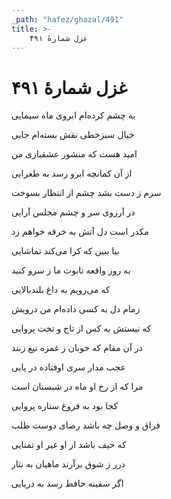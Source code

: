 ```yaml
---
_path: "hafez/ghazal/491"
title: >-
    غزل شمارهٔ ۴۹۱
---
```

# غزل شمارهٔ ۴۹۱

<div class="b" id="bn1"><div class="m1"><p>به چشم کرده‌ام ابروی ماه سیمایی</p></div>
<div class="m2"><p>خیال سبزخطی نقش بسته‌ام جایی</p></div></div>
<div class="b" id="bn2"><div class="m1"><p>امید هست که منشور عشقبازی من</p></div>
<div class="m2"><p>از آن کمانچه ابرو رسد به طغرایی</p></div></div>
<div class="b" id="bn3"><div class="m1"><p>سرم ز دست بشد چشم از انتظار بسوخت</p></div>
<div class="m2"><p>در آرزوی سر و چشم مجلس آرایی</p></div></div>
<div class="b" id="bn4"><div class="m1"><p>مکدر است دل آتش به خرقه خواهم زد</p></div>
<div class="m2"><p>بیا ببین که کرا می‌کند تماشایی</p></div></div>
<div class="b" id="bn5"><div class="m1"><p>به روز واقعه تابوت ما ز سرو کنید</p></div>
<div class="m2"><p>که می‌رویم به داغ بلندبالایی</p></div></div>
<div class="b" id="bn6"><div class="m1"><p>زمام دل به کسی داده‌ام من درویش</p></div>
<div class="m2"><p>که نیستش به کس از تاج و تخت پروایی</p></div></div>
<div class="b" id="bn7"><div class="m1"><p>در آن مقام که خوبان ز غمزه تیغ زنند</p></div>
<div class="m2"><p>عجب مدار سری اوفتاده در پایی</p></div></div>
<div class="b" id="bn8"><div class="m1"><p>مرا که از رخ او ماه در شبستان است</p></div>
<div class="m2"><p>کجا بود به فروغ ستاره پروایی</p></div></div>
<div class="b" id="bn9"><div class="m1"><p>فراق و وصل چه باشد رضای دوست طلب</p></div>
<div class="m2"><p>که حیف باشد از او غیر او تمنایی</p></div></div>
<div class="b" id="bn10"><div class="m1"><p>درر ز شوق برآرند ماهیان به نثار</p></div>
<div class="m2"><p>اگر سفینه حافظ رسد به دریایی</p></div></div>
